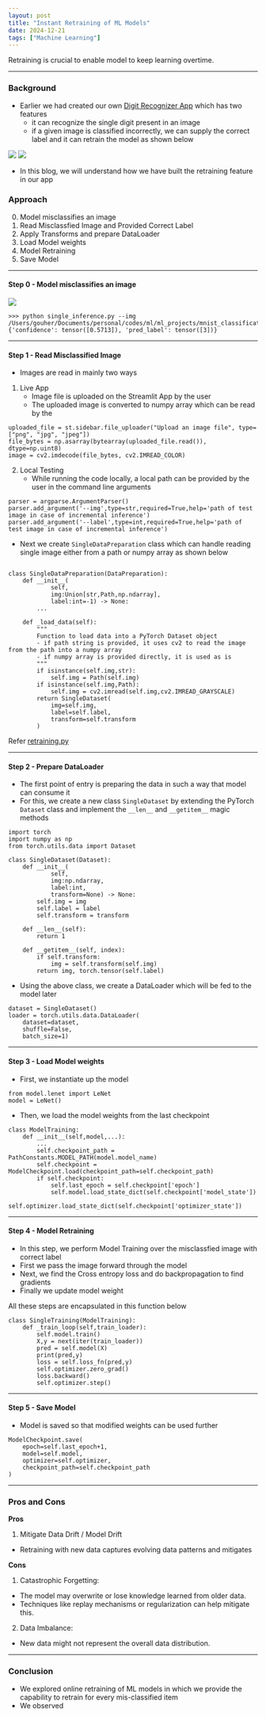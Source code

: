 ```yaml
---
layout: post
title: "Instant Retraining of ML Models"
date: 2024-12-21
tags: ["Machine Learning"]
---
```


Retraining is crucial to enable model to keep learning overtime.

---

### Background

- Earlier we had created our own [Digit Recognizer App](https://gouherdanish.github.io/2024/12/09/digit-recognition.html) which has two features
    - it can recognize the single digit present in an image
    - if a given image is classified incorrectly, we can supply the correct label and it can retrain the model as shown below

<img src="{{site.url}}/images/mnist/pred_wrong.png"/>
<img src="{{site.url}}/images/mnist/retrain.png"/>

- In this blog, we will understand how we have built the retraining feature in our app

### Approach

0. Model misclassifies an image
1. Read Misclassfied Image and Provided Correct Label
2. Apply Transforms and prepare DataLoader
3. Load Model weights
4. Model Retraining
5. Save Model 

---

#### Step 0 - Model misclassifies an image

<img src="{{site.url}}/images/mnist/pred_wrong_7.png"/>

```
>>> python single_inference.py --img /Users/gouher/Documents/personal/codes/ml/ml_projects/mnist_classification/data/sample/7a.png
{'confidence': tensor([0.5713]), 'pred_label': tensor([3])}
```

---

#### Step 1 - Read Misclassified Image

- Images are read in mainly two ways 

1. Live App
    - Image file is uploaded on the Streamlit App by the user
    - The uploaded image is converted to numpy array which can be read by the 

```
uploaded_file = st.sidebar.file_uploader("Upload an image file", type=["png", "jpg", "jpeg"])
file_bytes = np.asarray(bytearray(uploaded_file.read()), dtype=np.uint8)
image = cv2.imdecode(file_bytes, cv2.IMREAD_COLOR)
```

2. Local Testing
    - While running the code locally, a local path can be provided by the user in the command line arguments 

```
parser = argparse.ArgumentParser()
parser.add_argument('--img',type=str,required=True,help='path of test image in case of incremental inference')
parser.add_argument('--label',type=int,required=True,help='path of test image in case of incremental inference')
```

- Next we create `SingleDataPreparation` class which can handle reading single image either from a path or numpy array as shown below

```

class SingleDataPreparation(DataPreparation):
    def __init__(
            self,
            img:Union[str,Path,np.ndarray],
            label:int=-1) -> None:
        ...

    def _load_data(self):
        """
        Function to load data into a PyTorch Dataset object
        - if path string is provided, it uses cv2 to read the image from the path into a numpy array
        - if numpy array is provided directly, it is used as is
        """
        if isinstance(self.img,str):
            self.img = Path(self.img)
        if isinstance(self.img,Path):
            self.img = cv2.imread(self.img,cv2.IMREAD_GRAYSCALE)
        return SingleDataset(
            img=self.img,
            label=self.label,
            transform=self.transform
        )
```

Refer [retraining.py](https://github.com/gouherdanish/mnist_classification/blob/main/retraining.py)

---
#### Step 2 - Prepare DataLoader

- The first point of entry is preparing the data in such a way that model can consume it
- For this, we create a new class `SingleDataset` by extending the PyTorch `Dataset` class and implement the `__len__` and `__getitem__` magic methods

```
import torch
import numpy as np
from torch.utils.data import Dataset

class SingleDataset(Dataset):
    def __init__(
            self,
            img:np.ndarray,
            label:int,
            transform=None) -> None:
        self.img = img
        self.label = label
        self.transform = transform

    def __len__(self):
        return 1
    
    def __getitem__(self, index):
        if self.transform: 
            img = self.transform(self.img)
        return img, torch.tensor(self.label)
```

- Using the above class, we create a DataLoader which will be fed to the model later

```
dataset = SingleDataset()
loader = torch.utils.data.DataLoader(
    dataset=dataset, 
    shuffle=False, 
    batch_size=1)
```

--- 

#### Step 3 - Load Model weights

- First, we instantiate up the model 

```
from model.lenet import LeNet
model = LeNet()
```

- Then, we load the model weights from the last checkpoint

```
class ModelTraining:
    def __init__(self,model,...):
        ...
        self.checkpoint_path = PathConstants.MODEL_PATH(model.model_name)
        self.checkpoint = ModelCheckpoint.load(checkpoint_path=self.checkpoint_path)
        if self.checkpoint:
            self.last_epoch = self.checkpoint['epoch']
            self.model.load_state_dict(self.checkpoint['model_state'])
            self.optimizer.load_state_dict(self.checkpoint['optimizer_state'])
```
---
#### Step 4 - Model Retraining

- In this step, we perform Model Training over the misclassfied image with correct label
- First we pass the image forward through the model
- Next, we find the Cross entropy loss and do backpropagation to find gradients
- Finally we update model weight

All these steps are encapsulated in this function below

```
class SingleTraining(ModelTraining):
    def _train_loop(self,train_loader):
        self.model.train()
        X,y = next(iter(train_loader))
        pred = self.model(X)
        print(pred,y)
        loss = self.loss_fn(pred,y)
        self.optimizer.zero_grad()
        loss.backward()
        self.optimizer.step()
```

---

#### Step 5 - Save Model 

- Model is saved so that modified weights can be used further
```
ModelCheckpoint.save(
    epoch=self.last_epoch+1,
    model=self.model,
    optimizer=self.optimizer,
    checkpoint_path=self.checkpoint_path
)
```

---

### Pros and Cons

**Pros**

1. Mitigate Data Drift / Model Drift

- Retraining with new data captures evolving data patterns and mitigates 

**Cons**

1. Catastrophic Forgetting:

- The model may overwrite or lose knowledge learned from older data.
- Techniques like replay mechanisms or regularization can help mitigate this.

2. Data Imbalance:

- New data might not represent the overall data distribution.

---

### Conclusion

- We explored online retraining of ML models in which we provide the capability to retrain for every mis-classified item
- We observed